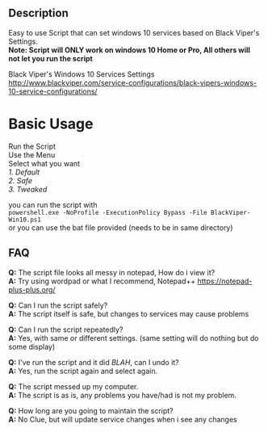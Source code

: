 ## Description
Easy to use Script that can set windows 10 services based on Black Viper's Settings.  <br />
**Note: Script will ONLY work on windows 10 Home or Pro, All others will not let you run the script**

Black Viper's Windows 10 Services Settings  <br />
http://www.blackviper.com/service-configurations/black-vipers-windows-10-service-configurations/

# [](#header-1)Basic Usage
Run the Script <br />
Use the Menu <br />
Select what you want <br />
*1. Default <br />
2. Safe <br />
3. Tweaked <br />*

you can run the script with <br />
`powershell.exe -NoProfile -ExecutionPolicy Bypass -File BlackViper-Win10.ps1` <br />
or you can use the bat file provided (needs to be in same directory) <br />

## FAQ
**Q:** The script file looks all messy in notepad, How do i view it? <br />
**A:** Try using wordpad or what I recommend, Notepad++ https://notepad-plus-plus.org/

**Q:** Can I run the script safely? <br />
**A:** The script itself is safe, but changes to services may cause problems

**Q:** Can I run the script repeatedly? <br />
**A:** Yes, with same or different settings. (same setting will do nothing but do some display)

**Q:** I've run the script and it did *BLAH*, can I undo it? <br />
**A:** Yes, run the script again and select again. <br />

**Q:** The script messed up my computer. <br />
**A:** The script is as is, any problems you have/had is not my problem.

**Q:** How long are you going to maintain the script? <br />
**A:** No Clue, but will update service changes when i see any changes
